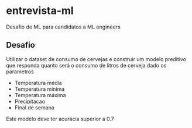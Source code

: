# entrevista-ml
Desafio de ML para candidatos a ML engineers

## Desafio
Utilizar o dataset de consumo de cervejas e construir um modelo preditivo que responda quanto será o consumo de litros de cerveja dado os parametros

- Temperatura média
- Temperatura mínima
- Temperatura máxima
- Precipitacao
- Final de semana

Este modelo deve ter acurácia superior a 0.7
